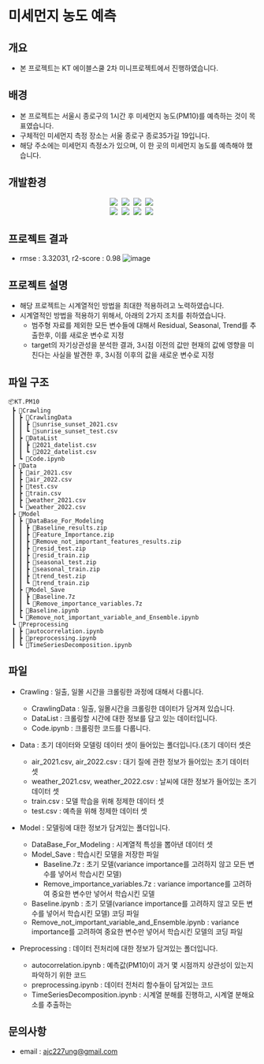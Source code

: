 # 미세먼지 농도 예측

## 개요
* 본 프로젝트는 KT 에이블스쿨 2차 미니프로젝트에서 진행하였습니다.

## 배경
* 본 프로젝트는 서울시 종로구의 1시간 후 미세먼지 농도(PM10)를 예측하는 것이 목표였습니다.
* 구체적인 미세먼지 측정 장소는 서울 종로구 종로35가길 19입니다.
* 해당 주소에는 미세먼지 측정소가 있으며, 이 한 곳의 미세먼지 농도를 예측해야 했습니다.

## 개발환경
<p align="center">
  <img src="https://img.shields.io/badge/pandas-150458?style=flat-square&logo=pandas&logoColor=white"/></a>&nbsp
  <img src="https://img.shields.io/badge/NumPy-013243?style=flat-square&logo=NumPy&logoColor=white"/></a>&nbsp
  <img src="https://img.shields.io/badge/scikit-learn-F7931E?style=flat-square&logo=scikit-learn&logoColor=white"/></a>&nbsp
  <img src="https://img.shields.io/badge/JSON-000000?style=flat-square&logo=JSON&logoColor=white"/></a>&nbsp
  <br>
    <img src="https://img.shields.io/badge/-statsmodels-blue"/></a>&nbsp
    <img src="https://img.shields.io/badge/%20-request-black"/></a>&nbsp
    <img src="https://img.shields.io/badge/-catboost-yellow"/></a>&nbsp
    <img src="https://img.shields.io/badge/-matplotlib-blue"/></a>&nbsp
</p>

## 프로젝트 결과
- rmse : 3.32031, r2-score : 0.98
                     ![image](https://user-images.githubusercontent.com/89781598/192284107-f20760dc-cde2-495a-aa68-2e78303736bd.png)

## 프로젝트 설명
- 해당 프로젝트는 시계열적인 방법을 최대한 적용하려고 노력하였습니다.
- 시계열적인 방법을 적용하기 위해서, 아래의 2가지 조치를 취하였습니다.
  - 범주형 자료를 제외한 모든 변수들에 대해서 Residual, Seasonal, Trend를 추출한후, 이를 새로운 변수로 지정
  - target의 자기상관성을 분석한 결과, 3시점 이전의 값만 현재의 값에 영향을 미친다는 사실을 발견한 후, 3시점 이후의 값을 새로운 변수로 지정

## 파일 구조
```
📦KT.PM10
 ┣ 📂Crawling
 ┃ ┣ 📂CrawlingData
 ┃ ┃ ┣ 📜sunrise_sunset_2021.csv
 ┃ ┃ ┗ 📜sunrise_sunset_test.csv
 ┃ ┣ 📂DataList
 ┃ ┃ ┣ 📜2021_datelist.csv
 ┃ ┃ ┗ 📜2022_datelist.csv
 ┃ ┗ 📜Code.ipynb
 ┣ 📂Data
 ┃ ┣ 📜air_2021.csv
 ┃ ┣ 📜air_2022.csv
 ┃ ┣ 📜test.csv
 ┃ ┣ 📜train.csv
 ┃ ┣ 📜weather_2021.csv
 ┃ ┗ 📜weather_2022.csv
 ┣ 📂Model
 ┃ ┣ 📂DataBase_For_Modeling
 ┃ ┃ ┣ 📜Baseline_results.zip
 ┃ ┃ ┣ 📜Feature_Importance.zip
 ┃ ┃ ┣ 📜Remove_not_important_features_results.zip
 ┃ ┃ ┣ 📜resid_test.zip
 ┃ ┃ ┣ 📜resid_train.zip
 ┃ ┃ ┣ 📜seasonal_test.zip
 ┃ ┃ ┣ 📜seasonal_train.zip
 ┃ ┃ ┣ 📜trend_test.zip
 ┃ ┃ ┗ 📜trend_train.zip
 ┃ ┣ 📂Model_Save
 ┃ ┃ ┣ 📜Baseline.7z
 ┃ ┃ ┗ 📜Remove_importance_variables.7z
 ┃ ┣ 📜Baseline.ipynb
 ┃ ┗ 📜Remove_not_important_variable_and_Ensemble.ipynb
 ┗ 📂Preprocessing
 ┃ ┣ 📜autocorrelation.ipynb
 ┃ ┣ 📜preprocessing.ipynb
 ┃ ┗ 📜TimeSeriesDecomposition.ipynb
```
## 파일 
- Crawling : 일출, 일몰 시간을 크롤링한 과정에 대해서 다룹니다.
    - CrawlingData : 일출, 일몰시간을 크롤링한 데이터가 담겨져 있습니다.
    - DataList : 크롤링할 시간에 대한 정보를 담고 있는 데이터입니다.
    - Code.ipynb : 크롤링한 코드를 다룹니다.
    
- Data : 초기 데이터와 모델링 데이터 셋이 들어있는 폴더입니다.(초기 데이터 셋은 
    - air_2021.csv, air_2022.csv : 대기 질에 관한 정보가 들어있는 초기 데이터 셋
    - weather_2021.csv, weather_2022.csv : 날씨에 대한 정보가 들어있는 초기 데이터 셋
    - train.csv : 모델 학습을 위해 정제한 데이터 셋
    - test.csv : 예측을 위해 정제한 데이터 셋
    
- Model : 모델링에 대한 정보가 담겨있는 폴더입니다.
    - DataBase_For_Modeling : 시계열적 특성을 뽑아낸 데이터 셋
    - Model_Save : 학습시킨 모델을 저장한 파일
      - Baseline.7z : 초기 모델(variance importance를 고려하지 않고 모든 변수를 넣어서 학습시킨 모델)
      - Remove_importance_variables.7z : variance importance를 고려하여 중요한 변수만 넣어서 학습시킨 모델
    - Baseline.ipynb : 초기 모델(variance importance를 고려하지 않고 모든 변수를 넣어서 학습시킨 모델) 코딩 파일
    - Remove_not_important_variable_and_Ensemble.ipynb : variance importance를 고려하여 중요한 변수만 넣어서 학습시킨 모델의 코딩 파일
 
- Preprocessing : 데이터 전처리에 대한 정보가 담겨있는 폴더입니다.
    - autocorrelation.ipynb : 예측값(PM10)이 과거 몇 시점까지 상관성이 있는지 파악하기 위한 코드
    - preprocessing.ipynb : 데이터 전처리 함수들이 담겨있는 코드
    - TimeSeriesDecomposition.ipynb : 시계열 분해를 진행하고, 시계열 분해요소를 추출하는 

## 문의사항
* email : ajc227ung@gmail.com
